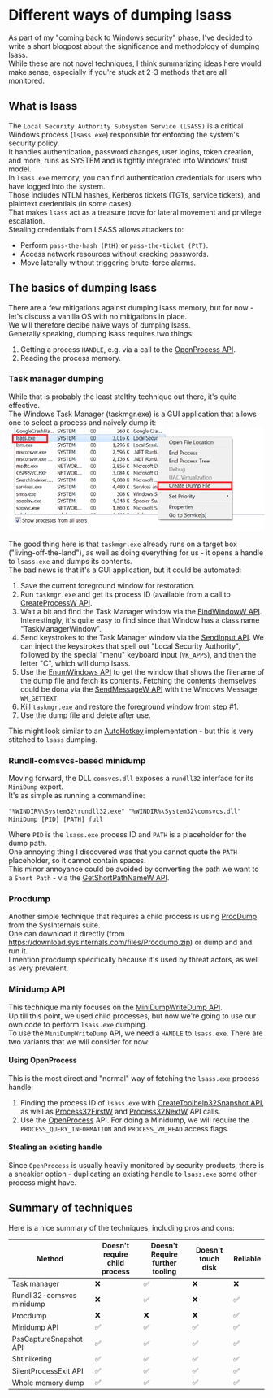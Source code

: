# Different ways of dumping lsass
As part of my "coming back to Windows security" phase, I've decided to write a short blogpost about the significance and methodology of dumping lsass.  
While these are not novel techniques, I think summarizing ideas here would make sense, especially if you're stuck at 2-3 methods that are all monitored.

## What is lsass
The `Local Security Authority Subsystem Service (LSASS)` is a critical Windows process (`lsass.exe`) responsible for enforcing the system's security policy.  
It handles authentication, password changes, user logins, token creation, and more, runs as SYSTEM and is tightly integrated into Windows’ trust model.  
In `lsass.exe` memory, you can find authentication credentials for users who have logged into the system.  
Those includes NTLM hashes, Kerberos tickets (TGTs, service tickets), and plaintext credentials (in some cases).  
That makes `lsass` act as a treasure trove for lateral movement and privilege escalation.  
Stealing credentials from LSASS allows attackers to:
- Perform `pass-the-hash (PtH)` or `pass-the-ticket (PtT)`.
- Access network resources without cracking passwords.
- Move laterally without triggering brute-force alarms.

## The basics of dumping lsass
There are a few mitigations against dumping lsass memory, but for now - let's discuss a vanilla OS with no mitigations in place.  
We will therefore decibe naive ways of dumping lsass.  
Generally speaking, dumping lsass requires two things:
1. Getting a process `HANDLE`, e.g. via a call to the [OpenProcess API](https://learn.microsoft.com/en-us/windows/win32/api/processthreadsapi/nf-processthreadsapi-openprocess).
2. Reading the process memory.

### Task manager dumping
While that is probably the least stelthy technique out there, it's quite effective.  
The Windows Task Manager (taskmgr.exe) is a GUI application that allows one to select a process and naively dump it:
![Dumping with task manager, courtesy of hawk-eye.io](taskmgr_dump.png)

The good thing here is that `taskmgr.exe` already runs on a target box ("living-off-the-land"), as well as doing everything for us - it opens a handle to `lsass.exe` and dumps its contents.  
The bad news is that it's a GUI application, but it could be automated:
1. Save the current foreground window for restoration.
2. Run `taskmgr.exe` and get its process ID (available from a call to [CreateProcessW API](https://learn.microsoft.com/en-us/windows/win32/api/processthreadsapi/nf-processthreadsapi-createprocessw).
3. Wait a bit and find the Task Manager window via the [FindWindowW API](https://learn.microsoft.com/en-us/windows/win32/api/winuser/nf-winuser-findwindoww). Interestingly, it's quite easy to find since that Window has a class name "TaskManagerWindow".
4. Send keystrokes to the Task Manager window via the [SendInput API](https://learn.microsoft.com/en-us/windows/win32/api/winuser/nf-winuser-sendinput). We can inject the keystrokes that spell out "Local Security Authority", followed by the special "menu" keyboard input (`VK_APPS`), and then the letter "C", which will dump lsass.
5. Use the [EnumWindows API](https://learn.microsoft.com/en-us/windows/win32/api/winuser/nf-winuser-enumwindows) to get the window that shows the filename of the dump file and fetch its contents. Fetching the contents themselves could be dona via the [SendMessageW API](https://learn.microsoft.com/en-us/windows/win32/api/winuser/nf-winuser-sendmessagew) with the Windows Message `WM_GETTEXT`.
6. Kill `taskmgr.exe` and restore the foreground window from step #1.
7. Use the dump file and delete after use.

This might look similar to an [AutoHotkey](https://www.autohotkey.com) implementation - but this is very stitched to `lsass` dumping.

### Rundll-comsvcs-based minidump
Moving forward, the DLL `comsvcs.dll` exposes a `rundll32` interface for its `MiniDump` export.  
It's as simple as running a commandline:
```
"%WINDIR%\System32\rundll32.exe" "%WINDIR%\System32\comsvcs.dll" MiniDump [PID] [PATH] full
```

Where `PID` is the `lsass.exe` process ID and `PATH` is a placeholder for the dump path.  
One annoying thing I discovered was that you cannot quote the `PATH` placeholder, so it cannot contain spaces.  
This minor annoyance could be avoided by converting the path we want to a `Short Path` - via the [GetShortPathNameW API](https://learn.microsoft.com/en-us/windows/win32/api/fileapi/nf-fileapi-getshortpathnamew).

### Procdump
Another simple technique that requires a child process is using [ProcDump](https://learn.microsoft.com/en-us/sysinternals/downloads/procdump) from the SysInternals suite.  
One can download it directly (from https://download.sysinternals.com/files/Procdump.zip) or dump and and run it.  
I mention procdump specifically because it's used by threat actors, as well as very prevalent.

### Minidump API
This technique mainly focuses on the [MiniDumpWriteDump API](https://learn.microsoft.com/en-us/windows/win32/api/minidumpapiset/nf-minidumpapiset-minidumpwritedump).  
Up till this point, we used child processes, but now we're going to use our own code to perform `lsass.exe` dumping.  
To use the `MiniDumpWriteDump` API, we need a `HANDLE` to `lsass.exe`. There are two variants that we will consider for now:

#### Using OpenProcess
This is the most direct and "normal" way of fetching the `lsass.exe` process handle:
1. Finding the process ID of `lsass.exe` with [CreateToolhelp32Snapshot API](https://learn.microsoft.com/en-us/windows/win32/api/tlhelp32/nf-tlhelp32-createtoolhelp32snapshot), as well as [Process32FirstW](https://learn.microsoft.com/en-us/windows/win32/api/tlhelp32/nf-tlhelp32-process32firstw) and [Process32NextW](https://learn.microsoft.com/en-us/windows/win32/api/tlhelp32/nf-tlhelp32-process32nextw) API calls.
2. Use the [OpenProcess](https://learn.microsoft.com/en-us/windows/win32/api/processthreadsapi/nf-processthreadsapi-openprocess) API. For doing a Minidump, we will require the `PROCESS_QUERY_INFORMATION` and `PROCESS_VM_READ` access flags.

#### Stealing an existing handle
Since `OpenProcess` is usually heavily monitored by security products, there is a sneakier option - duplicating an existing handle to `lsass.exe` some other process might have.

## Summary of techniques
Here is a nice summary of the techniques, including pros and cons:

| Method                     | Doesn't require child process | Doesn't Require further tooling | Doesn't touch disk | Reliable |
| -------------------------- | ----------------------------- | ------------------------------- | ------------------ | -------- |
| Task manager               | ❌                            | ✅                              | ❌                | ❌       |
| Rundll32-comsvcs minidump  | ❌                            | ✅                              | ❌                | ✅       |
| Procdump                   | ❌                            | ❌                              | ❌                | ✅       |
| Minidump API               | ✅                            | ✅                              | ✅                | ✅       |
| PssCaptureSnapshot API     | ✅                            | ✅                              | ✅                | ✅       |
| Shtinikering               | ✅                            | ✅                              | ✅                | ✅       |
| SilentProcessExit API      | ✅                            | ✅                              | ✅                | ✅       |
| Whole memory dump          | ✅                            | ✅                              | ✅                | ✅       |
